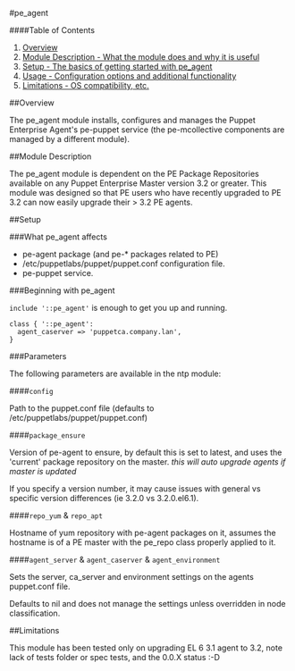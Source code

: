 #pe\_agent

####Table of Contents

1. [Overview](#overview)
2. [Module Description - What the module does and why it is useful](#module-description)
3. [Setup - The basics of getting started with pe_agent](#setup)
4. [Usage - Configuration options and additional functionality](#usage)
5. [Limitations - OS compatibility, etc.](#limitations)

##Overview

The pe\_agent module installs, configures and manages the Puppet Enterprise Agent's pe-puppet service (the pe-mcollective components are managed by a different module).

##Module Description

The pe\_agent module is dependent on the PE Package Repositories available on any Puppet Enterprise Master version 3.2 or greater. This module was designed so that PE users who have recently upgraded to PE 3.2 can now easily upgrade their > 3.2 PE agents.

##Setup

###What pe\_agent affects

* pe-agent package (and pe-\* packages related to PE)
* /etc/puppetlabs/puppet/puppet.conf configuration file.
* pe-puppet service.

###Beginning with pe\_agent

`include '::pe_agent'` is enough to get you up and running.

```puppet
class { '::pe_agent':
  agent_caserver => 'puppetca.company.lan',
}
```

###Parameters

The following parameters are available in the ntp module:

####`config`

Path to the puppet.conf file (defaults to /etc/puppetlabs/puppet/puppet.conf)

####`package_ensure`

Version of pe-agent to ensure, by default this is set to latest, and uses the 'current'
package repository on the master. *this will auto upgrade agents if master is updated*

If you specify a version number, it may cause issues with general vs specific version
differences (ie 3.2.0 vs 3.2.0.el6.1).

####`repo_yum` & `repo_apt`

Hostname of yum repository with pe-agent packages on it, assumes the hostname is of a PE master
with the pe_repo class properly applied to it.


####`agent_server` & `agent_caserver` & `agent_environment`

Sets the server, ca_server and environment settings on the agents puppet.conf file.

Defaults to nil and does not manage the settings unless overridden in node classification.



##Limitations

This module has been tested only on upgrading EL 6 3.1 agent to 3.2, note lack of 
tests folder or spec tests, and the 0.0.X status :-D

